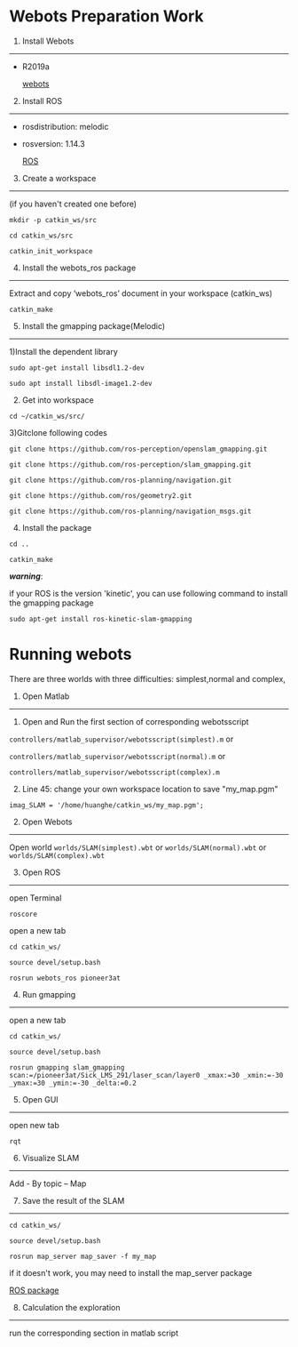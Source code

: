 
Webots Preparation Work
====  

1) Install Webots
-------  

 * R2019a

    [webots](https://cyberbotics.com/)


2) Install ROS 
-------  

 * rosdistribution: melodic
 * rosversion: 1.14.3

    [ROS](http://wiki.ros.org/ROS/Installation) 

3) Create a workspace
-------  
  (if you haven't created one before)


 ```mkdir -p catkin_ws/src  ```
 
 ```cd catkin_ws/src  ```
 
 ```catkin_init_workspace ```

4) Install the webots_ros package
-------  

Extract and copy ‘webots_ros’ document in your workspace (catkin_ws)

 ```catkin_make ```
 
 
5) Install the gmapping package(Melodic)
-----------

1)Install the dependent library

```sudo apt-get install libsdl1.2-dev```

```sudo apt install libsdl-image1.2-dev```

2) Get into workspace

```cd ~/catkin_ws/src/```

3)Gitclone following codes

```git clone https://github.com/ros-perception/openslam_gmapping.git```

```git clone https://github.com/ros-perception/slam_gmapping.git```

```git clone https://github.com/ros-planning/navigation.git```

```git clone https://github.com/ros/geometry2.git```

```git clone https://github.com/ros-planning/navigation_msgs.git```

4) Install the package

```cd ..```

```catkin_make```




___warning___:

if your ROS is the version 'kinetic', you can use following command to install the gmapping package

```sudo apt-get install ros-kinetic-slam-gmapping```








Running  webots
======
There are three worlds with three difficulties: simplest,normal and complex,


1) Open Matlab 
--------
1) Open and Run the first section of corresponding webotsscript

```controllers/matlab_supervisor/webotsscript(simplest).m``` or 

```controllers/matlab_supervisor/webotsscript(normal).m```    or

```controllers/matlab_supervisor/webotsscript(complex).m```



2) Line 45: change your own workspace location to save "my_map.pgm"

```imag_SLAM = '/home/huanghe/catkin_ws/my_map.pgm';```

2) Open  Webots
--------
 Open world ```worlds/SLAM(simplest).wbt``` or ```worlds/SLAM(normal).wbt``` or  ```worlds/SLAM(complex).wbt```

3) Open ROS
---------

open Terminal

```roscore```

open a new tab

```cd catkin_ws/```

```source devel/setup.bash```

```rosrun webots_ros pioneer3at```

4) Run gmapping
----------

open a new tab 

```cd catkin_ws/```

```source devel/setup.bash```

```rosrun gmapping slam_gmapping scan:=/pioneer3at/Sick_LMS_291/laser_scan/layer0 _xmax:=30 _xmin:=-30 _ymax:=30 _ymin:=-30 _delta:=0.2```

5) Open GUI
--------

open new tab

```rqt```

6) Visualize SLAM
-------------

Add - By topic – Map


7) Save the result of the SLAM
---------

```cd catkin_ws/```

```source devel/setup.bash```

```rosrun map_server map_saver -f my_map```

if it doesn't work, you may need to install the map_server package 

[ROS package](http://wiki.ros.org/map_server) 



8) Calculation the exploration
--------
run the corresponding section in matlab script






